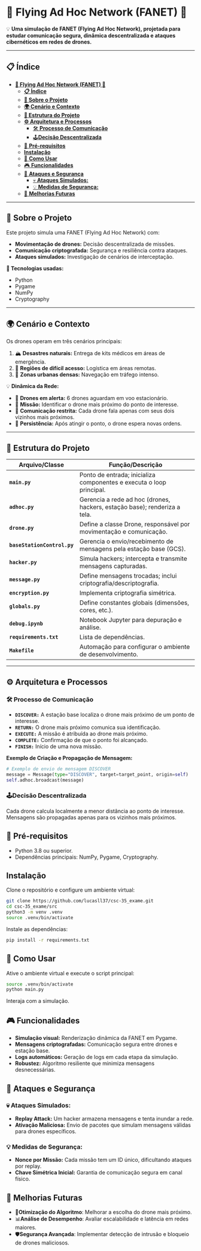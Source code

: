 # **🚁 Flying Ad Hoc Network (FANET) 🚀**  
💡 **Uma simulação de FANET (Flying Ad Hoc Network), projetada para estudar comunicação segura, dinâmica descentralizada e ataques cibernéticos em redes de drones.**

---

## **📋 Índice**  
- [**🚁 Flying Ad Hoc Network (FANET) 🚀**](#-flying-ad-hoc-network-fanet-)
  - [**📋 Índice**](#-índice)
  - [**📝 Sobre o Projeto**](#-sobre-o-projeto)
  - [**🌍 Cenário e Contexto**](#-cenário-e-contexto)
  - [**📂 Estrutura do Projeto**](#-estrutura-do-projeto)
  - [**⚙️ Arquitetura e Processos**](#️-arquitetura-e-processos)
    - [🛠️ **Processo de Comunicação**](#️-processo-de-comunicação)
    - [🕹️**Decisão Descentralizada**](#️decisão-descentralizada)
  - [📜 **Pré-requisitos**](#-pré-requisitos)
  - [**Instalação**](#instalação)
  - [🚀 **Como Usar**](#-como-usar)
  - [🎮 **Funcionalidades**](#-funcionalidades)
  - [🔐 **Ataques e Segurança**](#-ataques-e-segurança)
    - [💀 **Ataques Simulados:**](#-ataques-simulados)
    - [💡 **Medidas de Segurança:**](#-medidas-de-segurança)
  - [🌟 **Melhorias Futuras**](#-melhorias-futuras)

---

## **📝 Sobre o Projeto**  
Este projeto simula uma FANET (Flying Ad Hoc Network) com:  
- **Movimentação de drones:** Decisão descentralizada de missões.  
- **Comunicação criptografada:** Segurança e resiliência contra ataques.  
- **Ataques simulados:** Investigação de cenários de interceptação.  

**🚀 Tecnologias usadas:**  
- Python  
- Pygame  
- NumPy  
- Cryptography  

---

## **🌍 Cenário e Contexto**  
Os drones operam em três cenários principais:  
1. 🏔️ **Desastres naturais:** Entrega de kits médicos em áreas de emergência.  
2. 🛶 **Regiões de difícil acesso:** Logística em áreas remotas.  
3. 🚦 **Zonas urbanas densas:** Navegação em tráfego intenso.  

💡 **Dinâmica da Rede:**  
- 🚁 **Drones em alerta:** 6 drones aguardam em voo estacionário.  
- 📍 **Missão:** Identificar o drone mais próximo do ponto de interesse.  
- 🔗 **Comunicação restrita:** Cada drone fala apenas com seus dois vizinhos mais próximos.  
- 🛑 **Persistência:** Após atingir o ponto, o drone espera novas ordens.  

---

## **📂 Estrutura do Projeto**  
| Arquivo/Classe         | Função/Descrição                                                                                   |  
|-------------------------|---------------------------------------------------------------------------------------------------|  
| **`main.py`**           | Ponto de entrada; inicializa componentes e executa o loop principal.                             |  
| **`adhoc.py`**          | Gerencia a rede ad hoc (drones, hackers, estação base); renderiza a tela.                        |  
| **`drone.py`**          | Define a classe Drone, responsável por movimentação e comunicação.                               |  
| **`baseStationControl.py`** | Gerencia o envio/recebimento de mensagens pela estação base (GCS).                            |  
| **`hacker.py`**         | Simula hackers; intercepta e transmite mensagens capturadas.                                     |  
| **`message.py`**        | Define mensagens trocadas; inclui criptografia/descriptografia.                                  |  
| **`encryption.py`**     | Implementa criptografia simétrica.                                                               |  
| **`globals.py`**        | Define constantes globais (dimensões, cores, etc.).                                              |  
| **`debug.ipynb`**       | Notebook Jupyter para depuração e análise.                                                       |  
| **`requirements.txt`**  | Lista de dependências.                                                                           |  
| **`Makefile`**          | Automação para configurar o ambiente de desenvolvimento.                                         |  

---

## **⚙️ Arquitetura e Processos**  

### 🛠️ **Processo de Comunicação**  
- **`DISCOVER:`** A estação base localiza o drone mais próximo de um ponto de interesse.  
- **`RETURN:`** O drone mais próximo comunica sua identificação.  
- **`EXECUTE:`** A missão é atribuída ao drone mais próximo.  
- **`COMPLETE:`** Confirmação de que o ponto foi alcançado.  
- **`FINISH:`** Início de uma nova missão.  

**Exemplo de Criação e Propagação de Mensagem:**  
```python
# Exemplo de envio de mensagem DISCOVER
message = Message(type="DISCOVER", target=target_point, origin=self)
self.adhoc.broadcast(message)
```

### 🕹️**Decisão Descentralizada**
Cada drone calcula localmente a menor distância ao ponto de interesse. Mensagens são propagadas apenas para os vizinhos mais próximos.

## 📜 **Pré-requisitos**
- Python 3.8 ou superior.  
- Dependências principais: NumPy, Pygame, Cryptography.

## **Instalação**
Clone o repositório e configure um ambiente virtual:

```bash	
git clone https://github.com/lucasll37/csc-35_exame.git
cd csc-35_exame/src
python3 -m venv .venv
source .venv/bin/activate
```

Instale as dependências:

```bash
pip install -r requirements.txt
```

## 🚀 **Como Usar**
Ative o ambiente virtual e execute o script principal:

```bash
source .venv/bin/activate
python main.py
```

Interaja com a simulação.

## 🎮 **Funcionalidades**

- **Simulação visual:** Renderização dinâmica da FANET em Pygame.
- **Mensagens criptografadas:** Comunicação segura entre drones e estação base.
- **Logs automáticos:** Geração de logs em cada etapa da simulação.
- **Robustez:** Algoritmo resiliente que minimiza mensagens desnecessárias.

## 🔐 **Ataques e Segurança**

### 💀 **Ataques Simulados:**

- **Replay Attack:** Um hacker armazena mensagens e tenta inundar a rede.
- **Ativação Maliciosa:** Envio de pacotes que simulam mensagens válidas para drones específicos.

### 💡 **Medidas de Segurança:**

- **Nonce por Missão:** Cada missão tem um ID único, dificultando ataques por replay.
- **Chave Simétrica Inicial:** Garantia de comunicação segura em canal físico.

## 🌟 **Melhorias Futuras**

- 🔧**Otimização do Algoritmo**: Melhorar a escolha do drone mais próximo.
- 📊**Análise de Desempenho**: Avaliar escalabilidade e latência em redes maiores.
- 🛡️**Segurança Avançada**: Implementar detecção de intrusão e bloqueio de drones maliciosos.
